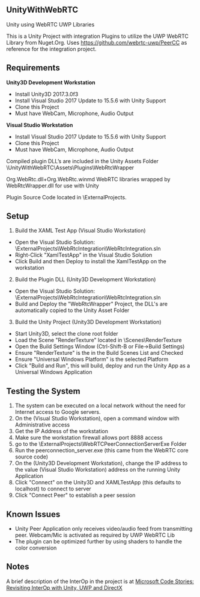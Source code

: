 ## UnityWithWebRTC
Unity using WebRTC UWP Libraries

This is a Unity Project with integration Plugins to utilize the UWP WebRTC Library from Nuget.Org.
Uses https://github.com/webrtc-uwp/PeerCC as reference for the integration project.

## Requirements

**Unity3D Development Workstation**
* Install Unity3D 2017.3.0f3
* Install Visual Studio 2017 Update to 15.5.6 with Unity Support
* Clone this Project
* Must have WebCam, Microphone, Audio Output

**Visual Studio Workstation**
* Install Visual Studio 2017 Update to 15.5.6 with Unity Support
* Clone this Project
* Must have WebCam, Microphone, Audio Output

Compiled plugin DLL’s are included in the Unity Assets Folder \\UnityWithWebRTC\\Assets\\Plugins\\WebRtcWrapper

Org.WebRtc.dll+Org.WebRtc.winmd WebRTC libraries wrapped by WebRtcWrapper.dll for use with Unity

Plugin Source Code located in \\ExternalProjects.

## Setup

1. Build the XAML Test App (Visual Studio Workstation)
  * Open the Visual Studio Solution: \\ExternalProjects\\WebRtcIntegration\\WebRtcIntegration.sln
  * Right-Click "XamlTestApp" in the Visual Studio Solution
  * Click Build and then Deploy to install the XamlTestApp on the workstation
2. Build the Plugin DLL (Unity3D Development Workstation)
  * Open the Visual Studio Solution: \\ExternalProjects\\WebRtcIntegration\\WebRtcIntegration.sln
  * Build and Deploy the "WebRtcWrapper" Project, the DLL's are automatically copied to the Unity Asset Folder
3. Build the Unity Project (Unity3D Development Workstation)
  * Start Unity3D, select the clone root folder
  * Load the Scene "RenderTexture" located in \\Scenes\\RenderTexture
  * Open the Build Settings Window (Ctrl-Shift-B or File->Build Settings)
  * Ensure "RenderTexture" is the in the Build Scenes List and Checked
  * Ensure "Universal Windows Platform" is the selected Platform
  * Click "Build and Run", this will build, deploy and run the Unity App as a Universal Windows Application

## Testing the System

1. The system can be executed on a local network without the need for Internet access to Google servers.
1. On the (Visual Studio Workstation), open a command window with Administrative access
1. Get the IP Address of the workstation
1. Make sure the workstation firewall allows port 8888 access
1. go to the \\ExternalProjects\\WebRTCPeerConnectionServerExe Folder
1. Run the peerconnection_server.exe (this came from the WebRTC core source code)
1. On the (Unity3D Development Workstation), change the IP address to the value (Visual Studio Workstation) address on the running Unity Application
1. Click "Connect" on the Unity3D and XAMLTestApp (this defaults to localhost) to connect to server
1. Click "Connect Peer" to establish a peer session


## Known Issues

* Unity Peer Application only receives video/audio feed from transmitting peer.  Webcam/Mic is activated as required by UWP WebRTC Lib
* The plugin can be optimized further by using shaders to handle the color conversion


## Notes

A brief description of the InterOp in the project is at [Microsoft Code Stories: Revisiting InterOp with Unity, UWP and DirectX](https://www.microsoft.com/developerblog/2017/06/28/revisiting-interop-unity-uwp-directx/)
